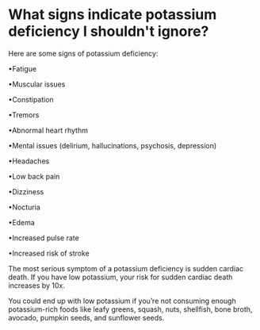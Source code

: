 # What signs indicate potassium deficiency I shouldn't ignore?

Here are some signs of potassium deficiency:

•Fatigue

•Muscular issues

•Constipation

•Tremors

•Abnormal heart rhythm

•Mental issues (delirium, hallucinations, psychosis, depression)

•Headaches

•Low back pain

•Dizziness

•Nocturia

•Edema

•Increased pulse rate

•Increased risk of stroke

The most serious symptom of a potassium deficiency is sudden cardiac death. If you have low potassium, your risk for sudden cardiac death increases by 10x.

You could end up with low potassium if you’re not consuming enough potassium-rich foods like leafy greens, squash, nuts, shellfish, bone broth, avocado, pumpkin seeds, and sunflower seeds.